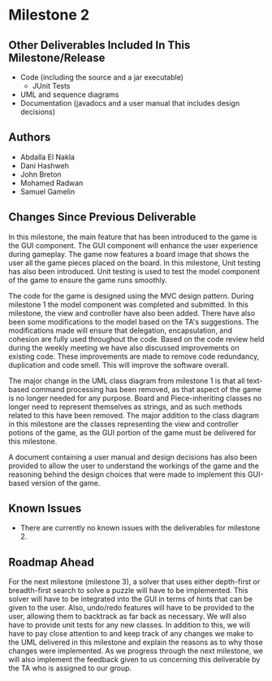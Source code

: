 # Milestone 2

## Other Deliverables Included In This Milestone/Release

- Code (including the source and a jar executable)
  - JUnit Tests
- UML and sequence diagrams
- Documentation (javadocs and a user manual that includes design decisions)

## Authors

- Abdalla El Nakla
- Dani Hashweh
- John Breton
- Mohamed Radwan
- Samuel Gamelin

## Changes Since Previous Deliverable

In this milestone, the main feature that has been introduced to the game is the GUI component. The GUI component will enhance the user experience during gameplay. The game now features a board image that shows the user all the game pieces placed on the board. In this milestone, Unit testing has also been introduced. Unit testing is used to test the model component of the game to ensure the game runs smoothly.

The code for the game is designed using the MVC design pattern. During milestone 1 the model component was completed and submitted. In this milestone, the view and controller have also been added. There have also been some modifications to the model based on the TA's suggestions. The modifications made will ensure that delegation, encapsulation, and cohesion are fully used throughout the code. Based on the code review held during the weekly meeting we have also discussed improvements on existing code. These improvements are made to remove code redundancy, duplication and code smell. This will improve the software overall.

The major change in the UML class diagram from milestone 1 is that all text-based command processing has been removed, as that aspect of the game is no longer needed for
any purpose. Board and Piece-inheriting classes no longer need to represent themselves as strings, and as such methods related to this have been removed. The major addition to the class diagram in this milestone are the classes representing the view and controller potions of the game, as the GUI portion of the game must be delivered
for this milestone.

A document containing a user manual and design decisions has also been provided to allow the user
to understand the workings of the game and the reasoning behind the design choices that were made
to implement this GUI-based version of the game.

## Known Issues

- There are currently no known issues with the deliverables for milestone 2.

## Roadmap Ahead

For the next milestone (milestone 3), a solver that uses either
depth-first or breadth-first search to solve a puzzle will have to be implemented. This solver will have
to be integrated into the GUI in terms of hints that can be given to the user. Also, undo/redo features
will have to be provided to the user, allowing them to backtrack as far back as necessary. We will also
have to provide unit tests for any new classes. In addition to this, we will have to pay close attention
to and keep track of any changes we make to the UML delivered in this milestone and explain the reasons
as to why those changes were implemented. As we progress through the next milestone, we will also implement
the feedback given to us concerning this deliverable by the TA who is assigned to our group.

